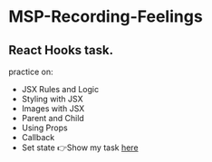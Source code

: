 # MSP-Recording-Feelings
## React Hooks task.
practice on:
- JSX Rules and Logic
- Styling with JSX
- Images with JSX
- Parent and Child
- Using Props
- Callback
- Set state
👉Show my task [here](https://replit.com/@shahdsoliman1/ReactTask2)
